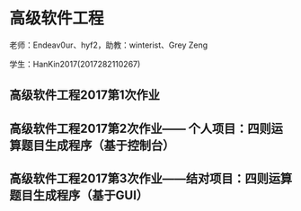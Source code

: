 # 高级软件工程
老师：Endeav0ur、hyf2，助教：winterist、Grey Zeng

学生：HanKin2017(2017282110267)

## 高级软件工程2017第1次作业
## 高级软件工程2017第2次作业—— 个人项目：四则运算题目生成程序（基于控制台）
## 高级软件工程2017第3次作业——结对项目：四则运算题目生成程序（基于GUI）






